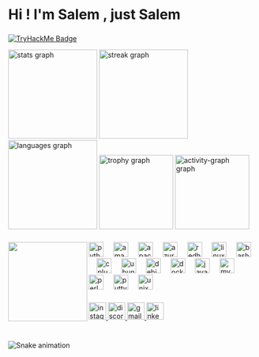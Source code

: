 <h1 align="left">Hi !  I'm Salem , just Salem</h1>

###
[![TryHackMe Badge](https://tryhackme-badges.s3.amazonaws.com/BRAIN404.png)](https://tryhackme.com/p/BRAIN404)
<div align="left">
  <img src="https://github-readme-stats.vercel.app/api?username=Salem-Sahmimi&hide_title=false&hide_rank=false&show_icons=true&include_all_commits=true&count_private=true&disable_animations=false&theme=aura&locale=en&hide_border=false" height="180" alt="stats graph"  />
  <img src="https://streak-stats.demolab.com?user=Salem-Sahmimi&locale=en&mode=daily&theme=aura&hide_border=false&border_radius=5" height="180" alt="streak graph"  />
  <img src="https://github-readme-stats.vercel.app/api/top-langs?username=Salem-Sahmimi&locale=en&hide_title=false&layout=compact&card_width=320&langs_count=5&theme=aura&hide_border=false" height="180" alt="languages graph"  />
  <img src="https://github-profile-trophy.vercel.app?username=Salem-Sahmimi&theme=darkhub&margin-h=4&margin-w=12&column=-1&row=6" height="150" alt="trophy graph"  />
  <img src="https://github-readme-activity-graph.vercel.app/graph?username=Salem-Sahmimi&theme=redical&custom_title=%F0%9F%98%B4%F0%9F%98%B4%F0%9F%98%B4%F0%9F%98%B4%F0%9F%98%B4%F0%9F%98%B4%F0%9F%98%B4" height="150" alt="activity-graph graph"  />
</div>

###

<img align="left" height="160" src="https://i.imgflip.com/65efzo.gif"  />

###

<div align="left">
  <img src="https://cdn.jsdelivr.net/gh/devicons/devicon/icons/python/python-original.svg" height="30" alt="python logo"  />
  <img width="12" />
  <img src="https://cdn.jsdelivr.net/gh/devicons/devicon/icons/amazonwebservices/amazonwebservices-line-wordmark.svg" height="30" alt="amazonwebservices logo"  />
  <img width="12" />
  <img src="https://cdn.jsdelivr.net/gh/devicons/devicon/icons/apache/apache-original.svg" height="30" alt="apache logo"  />
  <img width="12" />
  <img src="https://cdn.jsdelivr.net/gh/devicons/devicon/icons/azure/azure-original.svg" height="30" alt="azure logo"  />
  <img width="12" />
  <img src="https://cdn.jsdelivr.net/gh/devicons/devicon/icons/redhat/redhat-original.svg" height="30" alt="redhat logo"  />
  <img width="12" />
  <img src="https://cdn.jsdelivr.net/gh/devicons/devicon/icons/linux/linux-original.svg" height="30" alt="linux logo"  />
  <img width="12" />
  <img src="https://cdn.jsdelivr.net/gh/devicons/devicon/icons/bash/bash-original.svg" height="30" alt="bash logo"  />
  <img width="12" />
  <img src="https://cdn.jsdelivr.net/gh/devicons/devicon/icons/cplusplus/cplusplus-original.svg" height="30" alt="cplusplus logo"  />
  <img width="12" />
  <img src="https://cdn.jsdelivr.net/gh/devicons/devicon/icons/ubuntu/ubuntu-plain.svg" height="30" alt="ubuntu logo"  />
  <img width="12" />
  <img src="https://cdn.jsdelivr.net/gh/devicons/devicon/icons/debian/debian-original.svg" height="30" alt="debian logo"  />
  <img width="12" />
  <img src="https://cdn.jsdelivr.net/gh/devicons/devicon/icons/docker/docker-original.svg" height="30" alt="docker logo"  />
  <img width="12" />
  <img src="https://cdn.jsdelivr.net/gh/devicons/devicon/icons/java/java-original.svg" height="30" alt="java logo"  />
  <img width="12" />
  <img src="https://cdn.jsdelivr.net/gh/devicons/devicon/icons/mysql/mysql-original.svg" height="30" alt="mysql logo"  />
  <img width="12" />
  <img src="https://cdn.jsdelivr.net/gh/devicons/devicon/icons/perl/perl-original.svg" height="30" alt="perl logo"  />
  <img width="12" />
  <img src="https://cdn.jsdelivr.net/gh/devicons/devicon/icons/putty/putty-original.svg" height="30" alt="putty logo"  />
  <img width="12" />
  <img src="https://cdn.jsdelivr.net/gh/devicons/devicon/icons/unix/unix-original.svg" height="30" alt="unix logo"  />
</div>

###

<div align="left">
  <a href="https://www.instagram.com/si_da7med/" target="_blank">
    <img src="https://img.shields.io/static/v1?message=Instagram&logo=instagram&label=&color=E4405F&logoColor=white&labelColor=&style=flat" height="35" alt="instagram logo"  />
  </a>
  <a href="sida7med" target="_blank">
    <img src="https://img.shields.io/static/v1?message=Discord&logo=discord&label=&color=7289DA&logoColor=white&labelColor=&style=flat" height="35" alt="discord logo"  />
  </a>
  <a href="ahmedsahmimi6@gmail.com" target="_blank">
    <img src="https://img.shields.io/static/v1?message=Gmail&logo=gmail&label=&color=D14836&logoColor=white&labelColor=&style=flat" height="35" alt="gmail logo"  />
  </a>
  <a href="https://www.linkedin.com/in/salem-sahmimi/" target="_blank">
    <img src="https://img.shields.io/static/v1?message=LinkedIn&logo=linkedin&label=&color=0077B5&logoColor=white&labelColor=&style=flat" height="35" alt="linkedin logo"  />
  </a>
</div>

###

<br clear="both">

<img src="https://raw.githubusercontent.com/Salem-Sahmimi/Salem-Sahmimi/output/snake.svg" alt="Snake animation" />

###
